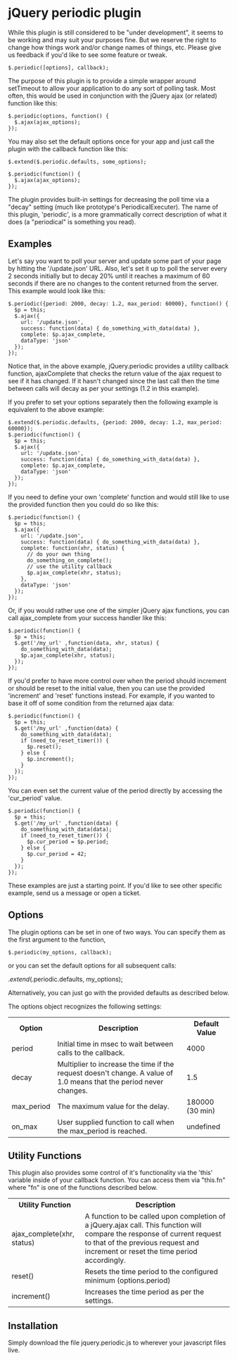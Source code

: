 # jQuery periodic plugin

While this plugin is still considered to be "under development", it seems to be working and may suit your purposes fine.   But we reserve the right to change how things work and/or change names of things, etc.   Please give us feedback if you'd like to see some feature or tweak.

    $.periodic([options], callback);

The purpose of this plugin is to provide a simple wrapper around setTimeout to allow your application
to do any sort of polling task.   Most often, this would be used in conjunction with the jQuery ajax
(or related) function like this:

    $.periodic(options, function() {
      $.ajax(ajax_options);
    });

You may also set the default options once for your app and just call the plugin with the callback function like this:

    $.extend($.periodic.defaults, some_options);

    $.periodic(function() {
      $.ajax(ajax_options);
    });

The plugin provides built-in settings for decreasing the poll time via a "decay" setting (much like
prototype's PeriodicalExecuter).  The name of this plugin, 'periodic', is a more grammatically correct description of what it does (a "periodical" is something you read).

## Examples

Let's say you want to poll your server and update some part of your page by hitting the '/update.json' URL.
Also, let's set it up to poll the server every 2 seconds initially but to decay 20% until it reaches a maximum 
of 60 seconds if there are no changes to the content returned from the server.   This example would look like
this:

    $.periodic({period: 2000, decay: 1.2, max_period: 60000}, function() {
      $p = this;
      $.ajax({
        url: '/update.json',
        success: function(data) { do_something_with_data(data) },
        complete: $p.ajax_complete,
        dataType: 'json'
      });
    });

Notice that, in the above example, jQuery.periodic provides a utility callback function, ajaxComplete that checks the return value of the ajax request to see if it has changed.   If it hasn't changed since the last call then
the time between calls will decay as per your settings (1.2 in this example).

If you prefer to set your options separately then the following example is equivalent to the above example:

    $.extend($.periodic.defaults, {period: 2000, decay: 1.2, max_period: 60000});
    $.periodic(function() {
      $p = this;
      $.ajax({
        url: '/update.json',
        success: function(data) { do_something_with_data(data) },
        complete: $p.ajax_complete,
        dataType: 'json'
      });
    });

If you need to define your own 'complete' function and would still like to use the provided function then you could do so like this:

    $.periodic(function() {
      $p = this;
      $.ajax({
        url: '/update.json',
        success: function(data) { do_something_with_data(data) },
        complete: function(xhr, status) {
          // do your own thing
          do_something_on_complete();
          // use the utility callback
          $p.ajax_complete(xhr, status);
        },
        dataType: 'json'
      });
    });

Or, if you would rather use one of the simpler jQuery ajax functions, you can call ajax_complete from your success handler like this:

    $.periodic(function() {
      $p = this;
      $.get('/my_url' ,function(data, xhr, status) {
        do_something_with_data(data);
        $p.ajax_complete(xhr, status);
      });
    });


If you'd prefer to have more control over when the period should increment or should be reset to the initial value, then you can use the provided 'increment' and 'reset' functions instead.   For example, if you wanted to base it off of some condition from the returned ajax data:

    $.periodic(function() {
      $p = this;
      $.get('/my_url' ,function(data) {
        do_something_with_data(data);
        if (need_to_reset_timer()) {
          $p.reset();
        } else {
          $p.increment();
        }
      });
    });
   
You can even set the current value of the period directly by accessing the 'cur_period' value.

    $.periodic(function() {
      $p = this;
      $.get('/my_url' ,function(data) {
        do_something_with_data(data);
        if (need_to_reset_timer()) {
          $p.cur_period = $p.period;
        } else {
          $p.cur_period = 42;
        }
      });
    });

These examples are just a starting point.   If you'd like to see other specific example, send us a message or open a ticket.

## Options

The plugin options can be set in one of two ways.   You can specify them as the first argument to the function,

    $.periodic(my_options, callback);

or you can set the default options for all subsequent calls:

   $.extend($.periodic.defaults, my_options);

Alternatively, you can just go with the provided defaults as described below.

The options object recognizes the following settings:

<table>
  <tr><th>Option</th><th>Description</th><th>Default Value</th></tr>
  <tr><td>period</td><td>Initial time in msec to wait between calls to the callback.</td><td>4000</td></tr>
  <tr><td>decay</td><td>Multiplier to increase the time if the request doesn't change.  A value of 1.0 means that the period never changes.</td><td>1.5</td></tr>
  <tr><td>max_period</td><td>The maximum value for the delay.</td><td>180000 (30 min)</td></tr>
  <tr><td>on_max</td><td>User supplied function to call when the max_period is reached.</td><td>undefined</td></tr>
</table>

## Utility Functions

This plugin also provides some control of it's functionality via the 'this' variable inside of your callback function.   You can access them via "this.fn" where "fn" is one of the functions described below.
<table>
  <tr><th>Utility Function</th><th>Description</th></tr>
  <tr><td>ajax_complete(xhr, status)</td><td>A function to be called upon completion of a jQuery.ajax call.   This function will compare the response of current request to that of the previous request and increment or reset the time period accordingly.</td></tr>
  <tr><td>reset()</td><td>Resets the time period to the configured minimum (options.period)</td></tr>
  <tr><td>increment()</td><td>Increases the time period as per the settings.</td></tr>
</table>

## Installation

Simply download the file jquery.periodic.js to wherever your javascript files live.
